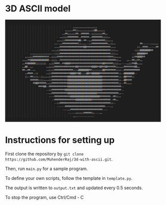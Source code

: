 # 3D ASCII model

![Utah Teapot rendered in ASCII](./teapot.jpg)

# Instructions for setting up

First clone the repository by `git clone https://github.com/MuhenderRaj/3d-with-ascii.git`.

Then, run `main.py` for a sample program.

To define your own scripts, follow the template in `template.py`.

The output is written to `output.txt` and updated every 0.5 seconds. 

To stop the program, use Ctrl/Cmd - C